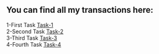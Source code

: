 ## You can find all my transactions here:
1-First Task [Task-1](https://explorer.testnet.near.org/transactions/BbKLgywTMpcuzz6tawPaJzgNtQ7jW2EJES9ukcp1GTH9)   
2-Second Task [Task-2](https://explorer.testnet.near.org/transactions/YPXbrq887PXTfDJAq2SxNn5o9pswmpbfpvxFUezPH7e)  
3-Third Task [Task-3](https://explorer.testnet.near.org/transactions/Cozy1gT2Te13FTbrYX5KMcoWrX1VEjzSRBuWaCnx4Npe)  
4-Fourth Task [Task-4](https://explorer.testnet.near.org/transactions/H92NqJDbgcK1b6jfgHsm7m9c31HQjfcdhrpm9oMH8m3P)  
